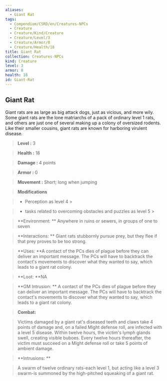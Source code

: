 ```yaml
---
aliases:
  - Giant Rat
tags:
  - Compendium/CSRD/en/Creatures-NPCs
  - Creature
  - Creature/Kind/Creature
  - Creature/Level/3
  - Creature/Armor/0
  - Creature/Health/18
title: Giant Rat
collection: Creatures-NPCs
kind: Creature
level: 3
armor: 0
health: 18
id: Giant-Rat
---
```

## Giant Rat    
Giant rats are as large as big attack dogs, just as vicious, and more wily. Some giant rats are the lone matriarchs of a pack of ordinary level 1 rats, and others are just one of several making up a colony of oversized rodents. Like their smaller cousins, giant rats are known for harboring virulent disease.    
  
    
> **Level :** 3    
> **Health :** 18    
> **Damage :** 4 points    
> **Armor :** 0    
> **Movement :** Short; long when jumping    
> **Modifications**    
>- Perception as level 4 >  
>    
>- tasks related to overcoming obstacles and puzzles as level 5 >  
>    
> **Environment: ** Anywhere in ruins or sewers, in groups of one to seven    
> **Interactions: ** Giant rats stubbornly pursue prey, but they flee if that prey proves to be too strong.    
> **Uses: **A contact of the PCs dies of plague before they can deliver an important message. The PCs will have to backtrack the contact's movements to discover what they wanted to say, which leads to a giant rat colony.    
> **Loot: **NA    
> **GM Intrusion: ** A contact of the PCs dies of plague before they can deliver an important message. The PCs will have to backtrack the contact's movements to discover what they wanted to say, which leads to a giant rat colony.    
  
> **Combat:**   
> Victims damaged by a giant rat's diseased teeth and claws take 4 points of damage and, on a failed Might defense roll, are infected with a level 5 disease. Within twelve hours, the victim's lymph glands swell, creating visible buboes. Every twelve hours thereafter, the victim must succeed on a Might defense roll or take 5 points of ambient damage.    
    
  
> **Intrusions: **   
> A swarm of twelve ordinary rats-each level 1, but acting like a level 3 swarm-is summoned by the high-pitched squeaking of a giant rat.    
